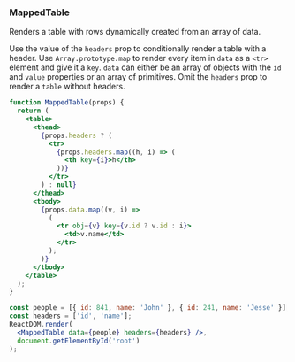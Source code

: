 ### MappedTable

Renders a table with rows dynamically created from an array of data.

Use the value of the `headers` prop to conditionally render a table with a header. Use `Array.prototype.map` to render every item in `data` as a `<tr>` element and give it a `key`. `data` can either be an array of objects with the `id` and `value` properties or an array of primitives. Omit the `headers` prop to render a `table` without headers.

```jsx
function MappedTable(props) {
  return (
    <table>
      <thead>
        {props.headers ? (
          <tr>
            {props.headers.map((h, i) => (
              <th key={i}>h</th>
            ))}
          </tr>
        ) : null}
      </thead>
      <tbody>
        {props.data.map((v, i) =>
          (
            <tr obj={v} key={v.id ? v.id : i}>
              <td>v.name</td>
            </tr>
          );
        )}
      </tbody>
    </table>
  );
}
```

```jsx
const people = [{ id: 841, name: 'John' }, { id: 241, name: 'Jesse' }];
const headers = ['id', 'name'];
ReactDOM.render(
  <MappedTable data={people} headers={headers} />,
  document.getElementById('root')
);
```

<!-- tags: (array,functional) -->

<!-- expertise: (1) -->
